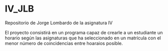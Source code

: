 # IV_JLB
Repositorio de Jorge Lombardo de la asignatura IV

El proyecto consistirá en un programa capaz de crearle a un estudiante un horario según las asignaturas que ha seleccionado en un matrícula con el menor número de coincidencias entre hoaraios posible.
